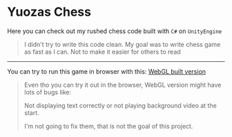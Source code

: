 # Yuozas Chess
Here you can check out my rushed chess code built with `C#` on `UnityEngine`

> I didn't try to write this code clean. My goal was to write chess game as fast as I can. Not to make it easier for others to read

---
You can try to run this game in browser with this: 
[WebGL built version](https://im-yuzo.itch.io/chess)

> Even tho you can try it out in the browser, WebGL version might have lots of bugs like:
>
> Not displaying text correctly or not playing background video at the start.
> 
> I'm not going to fix them, that is not the goal of this project.
